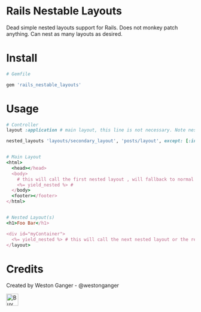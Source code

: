 # Rails Nestable Layouts

Dead simple nested layouts support for Rails. Does not monkey patch anything. Can nest as many layouts as desired.

# Install 

```ruby
# Gemfile

gem 'rails_nestable_layouts'
```

# Usage

```ruby
# Controller
layout :application # main layout, this line is not necessary. Note nested_layouts does not override the main layout.

nested_layouts 'layouts/secondary_layout', 'posts/layout', except: [:index] # accepts the same options as before_action/before_filter


# Main Layout
<html>
  <head></head>
  <body>
    # this will call the first nested layout , will fallback to normal functionality if no nested layouts.
    <%= yield_nested %> # 
  </body>
  <footer></footer>
</html>


# Nested Layout(s)
<h1>Foo Bar</h1>

<div id="myContainer">
  <%= yield_nested %> # this will call the next nested layout or the requested template if no more nested layouts.
</layout>
```

# Credits
Created by Weston Ganger - @westonganger

<a href='https://ko-fi.com/A5071NK' target='_blank'><img height='32' style='border:0px;height:32px;' src='https://az743702.vo.msecnd.net/cdn/kofi1.png?v=a' border='0' alt='Buy Me a Coffee' /></a> 
